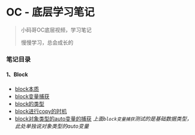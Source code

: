 # OC - 底层学习笔记

> 小码哥OC底层视频，学习笔记
> 
> 慢慢学习，总会成长的

### 笔记目录

#### 1、Block
- [block本质](./block/block1/block1)
- [block变量捕获](./block/block2/block2)
- [block的类型](./block/block3/block3)
- [block进行copy的时机](./block/block4/block4)
- [block对象类型的auto变量的捕获](./block/block5/block5)
*上面`block变量捕获`测试的是基础数据类型，此处单独说对象类型的auto变量*
